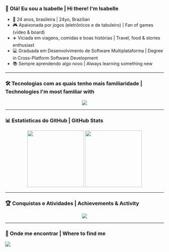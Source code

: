 ### 👋 Olá! Eu sou a Isabelle | Hi there! I'm Isabelle

- 🎈 24 anos, brasileira | 24yo, Brazilian  
- 🎮 Apaixonada por jogos (eletrônicos e de tabuleiro) | Fan of games (video & board)  
- ✈️ Viciada em viagens, comidas e boas histórias | Travel, food & stories enthusiast  
- 💻 Graduada em Desenvolvimento de Software Multiplataforma | Degree in Cross-Platform Software Development  
- 📚 Sempre aprendendo algo novo | Always learning something new  

---

### 🛠️ Tecnologias com as quais tenho mais familiaridade | Technologies I'm most familiar with

<div align="center">
  <img src="https://skillicons.dev/icons?i=flutter,dart,python,mysql,html,css,js,ts,react,vscode,styledcomponents,git,github,gitlab,linux,apple,windows,androidstudio&theme=light&perline=9" />
</div>

---

### 📊 Estatísticas do GitHub | GitHub Stats

<div align="center">
  <img height="180em" src="https://github-readme-stats.vercel.app/api?username=drisabelles&show_icons=true&theme=dracula&hide_title=true&bg_color=F2E6FF&title_color=9B59B6&icon_color=FF79C6&text_color=4B0082" />
  <img height="180em" src="https://github-readme-stats.vercel.app/api/top-langs/?username=drisabelles&layout=compact&theme=dracula&bg_color=F2E6FF&title_color=9B59B6&icon_color=FF79C6&text_color=4B0082" />
</div>

---

### 🏆 Conquistas e Atividades | Achievements & Activity

<div align="center">
  <img src="https://github-profile-trophy.vercel.app/?username=drisabelles&theme=onedark&margin-w=10&row=1" />
</div>

---

### 🔗 Onde me encontrar | Where to find me

  <a href="https://www.linkedin.com/in/drisabelles" target="_blank">
    <img src="https://img.shields.io/badge/-LinkedIn-e4d2e4?style=for-the-badge&logo=linkedin&logoColor=black" />
  </a>
 
<!---
drisabelles/drisabelles is a ✨ special ✨ repository because its `README.md` (this file) appears on your GitHub profile.
You can click the Preview link to take a look at your changes.
--->
